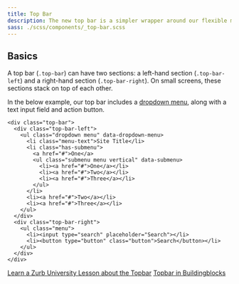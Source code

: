 ```yaml
---
title: Top Bar
description: The new top bar is a simpler wrapper around our flexible menu components.
sass: ./scss/components/_top-bar.scss
---
```


## Basics

A top bar (`.top-bar`) can have two sections: a left-hand section (`.top-bar-left`) and a right-hand section (`.top-bar-right`). On small screens, these sections stack on top of each other.

In the below example, our top bar includes a [dropdown menu](dropdown-menu.html), along with a text input field and action button.

```html_example
<div class="top-bar">
  <div class="top-bar-left">
    <ul class="dropdown menu" data-dropdown-menu>
      <li class="menu-text">Site Title</li>
      <li class="has-submenu">
        <a href="#">One</a>
        <ul class="submenu menu vertical" data-submenu>
          <li><a href="#">One</a></li>
          <li><a href="#">Two</a></li>
          <li><a href="#">Three</a></li>
        </ul>
      </li>
      <li><a href="#">Two</a></li>
      <li><a href="#">Three</a></li>
    </ul>
  </div>
  <div class="top-bar-right">
    <ul class="menu">
      <li><input type="search" placeholder="Search"></li>
      <li><button type="button" class="button">Search</button></li>
    </ul>
  </div>
</div>
```

<a href="http://universitylessons.createsend1.com/t/ViewEmail/y/8E283BB5CC5D2B81/3FB8633A34470DCCC45D7BC1A387288D" >Learn a Zurb University Lesson about the Topbar</a>
<a href="http://zurb.com/building-blocks/f6-top-bar">Topbar in Buildingblocks</a>
